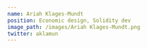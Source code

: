```yaml
---
name: Ariah Klages-Mundt
position: Economic design, Solidity dev
image_path: /images/Ariah Klages-Mundt.png
twitter: aklamun
---
```

